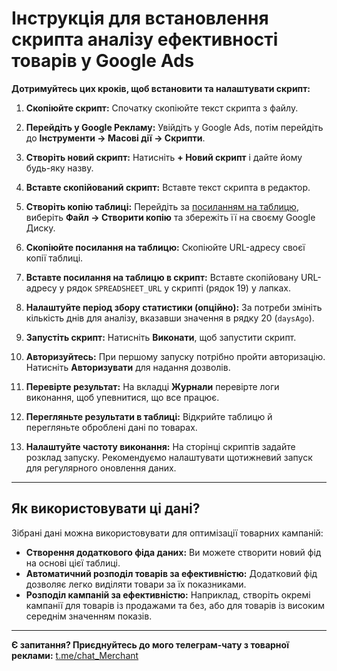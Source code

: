 # Інструкція для встановлення скрипта аналізу ефективності товарів у Google Ads

**Дотримуйтесь цих кроків, щоб встановити та налаштувати скрипт:**

1. **Скопіюйте скрипт:** Спочатку скопіюйте текст скрипта з файлу.

2. **Перейдіть у Google Рекламу:** Увійдіть у Google Ads, потім перейдіть до **Інструменти → Масові дії → Скрипти**.

3. **Створіть новий скрипт:** Натисніть **+ Новий скрипт** і дайте йому будь-яку назву.

4. **Вставте скопійований скрипт:** Вставте текст скрипта в редактор.

5. **Створіть копію таблиці:** Перейдіть за [посиланням на таблицю](https://docs.google.com/spreadsheets/d/1FOmWq5vsGjJqTxxmHZv7uVQ7vqgGyXWjH2XxnXnIaek/edit), виберіть **Файл → Створити копію** та збережіть її на своєму Google Диску.

6. **Скопіюйте посилання на таблицю:** Скопіюйте URL-адресу своєї копії таблиці.

7. **Вставте посилання на таблицю в скрипт:** Вставте скопійовану URL-адресу у рядок `SPREADSHEET_URL` у скрипті (рядок 19) у лапках.

8. **Налаштуйте період збору статистики (опційно):** За потреби змініть кількість днів для аналізу, вказавши значення в рядку 20 (`daysAgo`).

9. **Запустіть скрипт:** Натисніть **Виконати**, щоб запустити скрипт.

10. **Авторизуйтесь:** При першому запуску потрібно пройти авторизацію. Натисніть **Авторизувати** для надання дозволів.

11. **Перевірте результат:** На вкладці **Журнали** перевірте логи виконання, щоб упевнитися, що все працює.

12. **Перегляньте результати в таблиці:** Відкрийте таблицю й перегляньте оброблені дані по товарах.

13. **Налаштуйте частоту виконання:** На сторінці скриптів задайте розклад запуску. Рекомендуємо налаштувати щотижневий запуск для регулярного оновлення даних.

---

## Як використовувати ці дані?

Зібрані дані можна використовувати для оптимізації товарних кампаній:

- **Створення додаткового фіда даних:** Ви можете створити новий фід на основі цієї таблиці.
- **Автоматичний розподіл товарів за ефективністю:** Додатковий фід дозволяє легко виділяти товари за їх показниками.
- **Розподіл кампаній за ефективністю:** Наприклад, створіть окремі кампанії для товарів із продажами та без, або для товарів із високим середнім значенням показів.

---

**Є запитання? Приєднуйтесь до мого телеграм-чату з товарної реклами:** [t.me/chat_Merchant](https://t.me/chat_Merchant)

